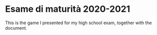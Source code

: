 # Esame di maturità 2020-2021
This is the game I presented for my high school exam, together with the document.
